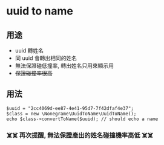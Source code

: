 # uuid to name

## 用途

- uuid 轉姓名
- 同 uuid 會轉出相同的姓名
- 無法保證碰低撞率, 轉出姓名只用來顯示用
- ~~保證碰撞率很高~~

## 用法

```
$uuid = "2cc4069d-ee87-4e41-95d7-7f42dfaf4e37";
$class = new \Nonegrame\UuidToName\UuidToName();
echo $class->convertToName($uuid); // should echo a name
```
### ☠️☠️ 再次提醒, 無法保證產出的姓名碰撞機率高低 ☠️☠️